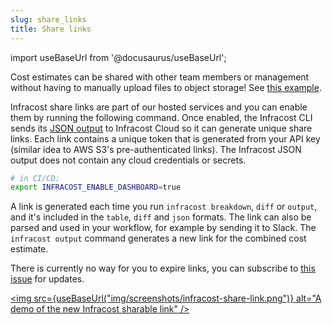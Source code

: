 ```yaml
---
slug: share_links
title: Share links
---
```


import useBaseUrl from '@docusaurus/useBaseUrl';

Cost estimates can be shared with other team members or management without having to manually upload files to object storage! See [this example](https://dashboard.infracost.io/share/deaczrvclzv9z8yf76dex0t4dpxx9buj).

Infracost share links are part of our hosted services and you can enable them by running the following command. Once enabled, the Infracost CLI sends its [JSON output](/docs/features/cli_commands/#examples) to Infracost Cloud so it can generate unique share links. Each link contains a unique token that is generated from your API key (similar idea to AWS S3's pre-authenticated links). The Infracost JSON output does not contain any cloud credentials or secrets.

```sh
# in CI/CD:
export INFRACOST_ENABLE_DASHBOARD=true
```

A link is generated each time you run `infracost breakdown`, `diff` or `output`, and it's included in the `table`, `diff` and `json` formats. The link can also be parsed and used in your workflow, for example by sending it to Slack. The `infracost output` command generates a new link for the combined cost estimate.

There is currently no way for you to expire links, you can subscribe to [this issue](https://github.com/infracost/infracost/issues/1441) for updates.

[<img src={useBaseUrl("img/screenshots/infracost-share-link.png")} alt="A demo of the new Infracost sharable link" />](https://dashboard.infracost.io/share/deaczrvclzv9z8yf76dex0t4dpxx9buj)
